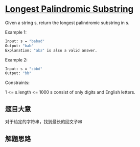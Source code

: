 # [Longest Palindromic Substring](https://leetcode.com/problems/longest-palindromic-substring/)

Given a string s, return the longest palindromic substring in s.

Example 1:

```bash
Input: s = "babad"
Output: "bab"
Explanation: "aba" is also a valid answer.
```

Example 2:

```bash
Input: s = "cbbd"
Output: "bb"
```

Constraints:

1 <= s.length <= 1000
s consist of only digits and English letters.

## 题目大意

对于给定的字符串，找到最长的回文子串

## 解题思路


